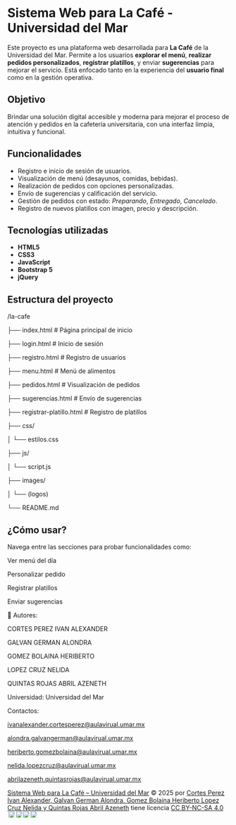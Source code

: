 # Sistema Web para La Café - Universidad del Mar

Este proyecto es una plataforma web desarrollada para **La Café** de la Universidad del Mar. 
Permite a los usuarios **explorar el menú**, **realizar pedidos personalizados**, **registrar platillos**, y enviar **sugerencias** para mejorar el servicio. 
Está enfocado tanto en la experiencia del **usuario final** como en la gestión operativa.

## Objetivo

Brindar una solución digital accesible y moderna para mejorar el proceso de atención y pedidos en la cafetería universitaria, con una interfaz limpia, intuitiva y funcional.

## Funcionalidades

- Registro e inicio de sesión de usuarios.
- Visualización de menú (desayunos, comidas, bebidas).
- Realización de pedidos con opciones personalizadas.
- Envío de sugerencias y calificación del servicio.
- Gestión de pedidos con estado: *Preparando*, *Entregado*, *Cancelado*.
- Registro de nuevos platillos con imagen, precio y descripción.

## Tecnologías utilizadas

- **HTML5**
- **CSS3**
- **JavaScript**
- **Bootstrap 5**
- **jQuery**

##  Estructura del proyecto

/la-cafe

├── index.html # Página principal de inicio

├── login.html # Inicio de sesión

├── registro.html # Registro de usuarios

├── menu.html # Menú de alimentos

├── pedidos.html # Visualización de pedidos

├── sugerencias.html # Envío de sugerencias

├── registrar-platillo.html # Registro de platillos

├── css/

│ └── estilos.css

├── js/

│ └── script.js

├── images/

│ └── (logos)

└── README.md


## ¿Cómo usar?

Navega entre las secciones para probar funcionalidades como:

Ver menú del día

Personalizar pedido

Registrar platillos

Enviar sugerencias

👤 Autores: 

CORTES PEREZ IVAN ALEXANDER

GALVAN GERMAN ALONDRA

GOMEZ BOLAINA HERIBERTO

LOPEZ CRUZ NELIDA

QUINTAS ROJAS ABRIL AZENETH

Universidad: Universidad del Mar

Contactos:

ivanalexander.cortesperez@aulavirual.umar.mx

alondra.galvangerman@aulavirual.umar.mx

heriberto.gomezbolaina@aulavirual.umar.mx

nelida.lopezcruz@aulavirual.umar.mx

abrilazeneth.quintasrojas@aulavirual.umar.mx


<a href="https://github.com/Heriberthou/ProyectoTW.git"><font style="vertical-align: inherit;"><font style="vertical-align: inherit;">Sistema Web para La Café – Universidad del Mar</font></font></a><font style="vertical-align: inherit;"><font style="vertical-align: inherit;"> © 2025 por </font></font><a href="https://creativecommons.org"><font style="vertical-align: inherit;"><font style="vertical-align: inherit;">Cortes Perez Ivan Alexander, Galvan German Alondra, Gomez Bolaina Heriberto Lopez Cruz Nelida y Quintas Rojas Abril Azeneth</font></font></a><font style="vertical-align: inherit;"><font style="vertical-align: inherit;"> tiene licencia </font></font><a href="https://creativecommons.org/licenses/by-nc-sa/4.0/"><font style="vertical-align: inherit;"><font style="vertical-align: inherit;">CC BY-NC-SA 4.0</font></font></a><img src="https://mirrors.creativecommons.org/presskit/icons/cc.svg" style="max-width: 1em;max-height:1em;margin-left: .2em;"><img src="https://mirrors.creativecommons.org/presskit/icons/by.svg" style="max-width: 1em;max-height:1em;margin-left: .2em;"><img src="https://mirrors.creativecommons.org/presskit/icons/nc.svg" style="max-width: 1em;max-height:1em;margin-left: .2em;"><img src="https://mirrors.creativecommons.org/presskit/icons/sa.svg" style="max-width: 1em;max-height:1em;margin-left: .2em;">
